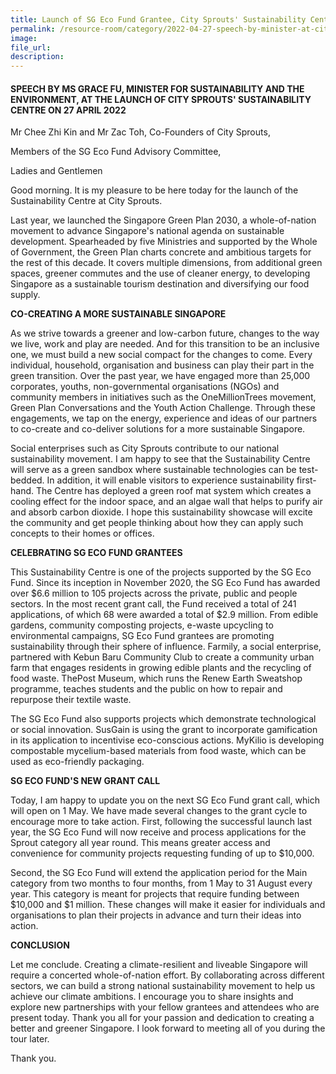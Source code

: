 ```yaml
---  
title: Launch of SG Eco Fund Grantee, City Sprouts' Sustainability Centre   
permalink: /resource-room/category/2022-04-27-speech-by-minister-at-city-sprouts-sustainability-centre-launch/  
image:  
file_url:  
description:  
---  
```

#### SPEECH BY MS GRACE FU, MINISTER FOR SUSTAINABILITY AND THE ENVIRONMENT, AT THE LAUNCH OF CITY SPROUTS&#39; SUSTAINABILITY CENTRE ON 27 APRIL 2022

Mr Chee Zhi Kin and Mr Zac Toh, Co-Founders of City Sprouts,

Members of the SG Eco Fund Advisory Committee,

Ladies and Gentlemen

Good morning. It is my pleasure to be here today for the launch of the Sustainability Centre at City Sprouts.

Last year, we launched the Singapore Green Plan 2030, a whole-of-nation movement to advance Singapore&#39;s national agenda on sustainable development. Spearheaded by five Ministries and supported by the Whole of Government, the Green Plan charts concrete and ambitious targets for the rest of this decade. It covers multiple dimensions, from additional green spaces, greener commutes and the use of cleaner energy, to developing Singapore as a sustainable tourism destination and diversifying our food supply.

**CO-CREATING A MORE SUSTAINABLE SINGAPORE**

As we strive towards a greener and low-carbon future, changes to the way we live, work and play are needed. And for this transition to be an inclusive one, we must build a new social compact for the changes to come. Every individual, household, organisation and business can play their part in the green transition. Over the past year, we have engaged more than 25,000 corporates, youths, non-governmental organisations (NGOs) and community members in initiatives such as the OneMillionTrees movement, Green Plan Conversations and the Youth Action Challenge. Through these engagements, we tap on the energy, experience and ideas of our partners to co-create and co-deliver solutions for a more sustainable Singapore.

Social enterprises such as City Sprouts contribute to our national sustainability movement. I am happy to see that the Sustainability Centre will serve as a green sandbox where sustainable technologies can be test-bedded. In addition, it will enable visitors to experience sustainability first-hand. The Centre has deployed a green roof mat system which creates a cooling effect for the indoor space, and an algae wall that helps to purify air and absorb carbon dioxide. I hope this sustainability showcase will excite the community and get people thinking about how they can apply such concepts to their homes or offices.

**CELEBRATING SG ECO FUND GRANTEES**

This Sustainability Centre is one of the projects supported by the SG Eco Fund. Since its inception in November 2020, the SG Eco Fund has awarded over $6.6 million to 105 projects across the private, public and people sectors. In the most recent grant call, the Fund received a total of 241 applications, of which 68 were awarded a total of $2.9 million. From edible gardens, community composting projects, e-waste upcycling to environmental campaigns, SG Eco Fund grantees are promoting sustainability through their sphere of influence. Farmily, a social enterprise, partnered with Kebun Baru Community Club to create a community urban farm that engages residents in growing edible plants and the recycling of food waste. ThePost Museum, which runs the Renew Earth Sweatshop programme, teaches students and the public on how to repair and repurpose their textile waste.

The SG Eco Fund also supports projects which demonstrate technological or social innovation. SusGain is using the grant to incorporate gamification in its application to incentivise eco-conscious actions. MyKilio is developing compostable mycelium-based materials from food waste, which can be used as eco-friendly packaging.

**SG ECO FUND&#39;S NEW GRANT CALL**

Today, I am happy to update you on the next SG Eco Fund grant call, which will open on 1 May. We have made several changes to the grant cycle to encourage more to take action. First, following the successful launch last year, the SG Eco Fund will now receive and process applications for the Sprout category all year round. This means greater access and convenience for community projects requesting funding of up to $10,000.

Second, the SG Eco Fund will extend the application period for the Main category from two months to four months, from 1 May to 31 August every year. This category is meant for projects that require funding between $10,000 and $1 million. These changes will make it easier for individuals and organisations to plan their projects in advance and turn their ideas into action.

**CONCLUSION**

Let me conclude. Creating a climate-resilient and liveable Singapore will require a concerted whole-of-nation effort. By collaborating across different sectors, we can build a strong national sustainability movement to help us achieve our climate ambitions. I encourage you to share insights and explore new partnerships with your fellow grantees and attendees who are present today. Thank you all for your passion and dedication to creating a better and greener Singapore. I look forward to meeting all of you during the tour later.

Thank you.
